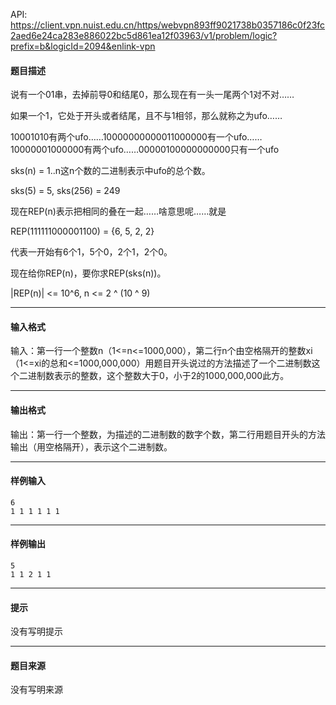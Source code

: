 API: https://client.vpn.nuist.edu.cn/https/webvpn893ff9021738b0357186c0f23fc2aed6e24ca283e886022bc5d861ea12f03963/v1/problem/logic?prefix=b&logicId=2094&enlink-vpn

#### 题目描述

说有一个01串，去掉前导0和结尾0，那么现在有一头一尾两个1对不对……

如果一个1，它处于开头或者结尾，且不与1相邻，那么就称之为ufo……

10001010有两个ufo……10000000000011000000有一个ufo……10000001000000有两个ufo……00000100000000000只有一个ufo

sks(n) = 1..n这n个数的二进制表示中ufo的总个数。

sks(5) = 5, sks(256) = 249

现在REP(n)表示把相同的叠在一起……啥意思呢……就是

REP(111111000001100) = {6, 5, 2, 2}

代表一开始有6个1，5个0，2个1，2个0。

现在给你REP(n)，要你求REP(sks(n))。

|REP(n)| <= 10^6, n <= 2 ^ (10 ^ 9)

---

#### 输入格式

输入：第一行一个整数n（1<=n<=1000,000），第二行n个由空格隔开的整数xi（1<=xi的总和<=1000,000,000）用题目开头说过的方法描述了一个二进制数这个二进制数表示的整数，这个整数大于0，小于2的1000,000,000此方。

---

#### 输出格式

输出：第一行一个整数，为描述的二进制数的数字个数，第二行用题目开头的方法输出（用空格隔开），表示这个二进制数。

---

#### 样例输入
```
6
1 1 1 1 1 1  
```

---

#### 样例输出
```
5
1 1 2 1 1  
```

---

#### 提示

没有写明提示

---

#### 题目来源

没有写明来源